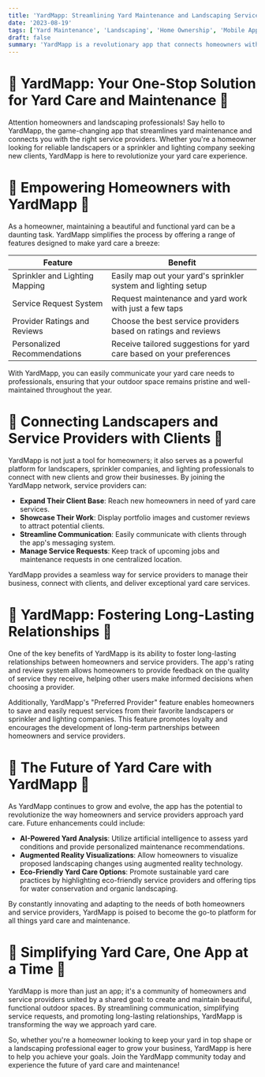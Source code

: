 ```yaml
---
title: 'YardMapp: Streamlining Yard Maintenance and Landscaping Services'
date: '2023-08-19'
tags: ['Yard Maintenance', 'Landscaping', 'Home Ownership', 'Mobile App', 'Service Providers']
draft: false
summary: 'YardMapp is a revolutionary app that connects homeowners with landscaping and yard maintenance professionals. With features like sprinkler system and lighting mapping, service requests, and provider ratings, YardMapp simplifies yard care and fosters long-lasting relationships between homeowners and service providers.'
---
```


# 🌿 YardMapp: Your One-Stop Solution for Yard Care and Maintenance 🌿

Attention homeowners and landscaping professionals! Say hello to YardMapp, the game-changing app that streamlines yard maintenance and connects you with the right service providers. Whether you're a homeowner looking for reliable landscapers or a sprinkler and lighting company seeking new clients, YardMapp is here to revolutionize your yard care experience.

# 🏡 Empowering Homeowners with YardMapp 🏡

As a homeowner, maintaining a beautiful and functional yard can be a daunting task. YardMapp simplifies the process by offering a range of features designed to make yard care a breeze:

| Feature                        | Benefit                                                              |
| ------------------------------ | -------------------------------------------------------------------- |
| Sprinkler and Lighting Mapping | Easily map out your yard's sprinkler system and lighting setup       |
| Service Request System         | Request maintenance and yard work with just a few taps               |
| Provider Ratings and Reviews   | Choose the best service providers based on ratings and reviews       |
| Personalized Recommendations   | Receive tailored suggestions for yard care based on your preferences |

With YardMapp, you can easily communicate your yard care needs to professionals, ensuring that your outdoor space remains pristine and well-maintained throughout the year.

# 🌳 Connecting Landscapers and Service Providers with Clients 🌳

YardMapp is not just a tool for homeowners; it also serves as a powerful platform for landscapers, sprinkler companies, and lighting professionals to connect with new clients and grow their businesses. By joining the YardMapp network, service providers can:

- **Expand Their Client Base**: Reach new homeowners in need of yard care services.
- **Showcase Their Work**: Display portfolio images and customer reviews to attract potential clients.
- **Streamline Communication**: Easily communicate with clients through the app's messaging system.
- **Manage Service Requests**: Keep track of upcoming jobs and maintenance requests in one centralized location.

YardMapp provides a seamless way for service providers to manage their business, connect with clients, and deliver exceptional yard care services.

# 💼 YardMapp: Fostering Long-Lasting Relationships 💼

One of the key benefits of YardMapp is its ability to foster long-lasting relationships between homeowners and service providers. The app's rating and review system allows homeowners to provide feedback on the quality of service they receive, helping other users make informed decisions when choosing a provider.

Additionally, YardMapp's "Preferred Provider" feature enables homeowners to save and easily request services from their favorite landscapers or sprinkler and lighting companies. This feature promotes loyalty and encourages the development of long-term partnerships between homeowners and service providers.

# 🚀 The Future of Yard Care with YardMapp 🚀

As YardMapp continues to grow and evolve, the app has the potential to revolutionize the way homeowners and service providers approach yard care. Future enhancements could include:

- **AI-Powered Yard Analysis**: Utilize artificial intelligence to assess yard conditions and provide personalized maintenance recommendations.
- **Augmented Reality Visualizations**: Allow homeowners to visualize proposed landscaping changes using augmented reality technology.
- **Eco-Friendly Yard Care Options**: Promote sustainable yard care practices by highlighting eco-friendly service providers and offering tips for water conservation and organic landscaping.

By constantly innovating and adapting to the needs of both homeowners and service providers, YardMapp is poised to become the go-to platform for all things yard care and maintenance.

# 🌱 Simplifying Yard Care, One App at a Time 🌱

YardMapp is more than just an app; it's a community of homeowners and service providers united by a shared goal: to create and maintain beautiful, functional outdoor spaces. By streamlining communication, simplifying service requests, and promoting long-lasting relationships, YardMapp is transforming the way we approach yard care.

So, whether you're a homeowner looking to keep your yard in top shape or a landscaping professional eager to grow your business, YardMapp is here to help you achieve your goals. Join the YardMapp community today and experience the future of yard care and maintenance!
